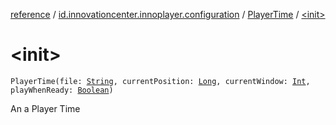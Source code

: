 [reference](../../index.md) / [id.innovationcenter.innoplayer.configuration](../index.md) / [PlayerTime](index.md) / [&lt;init&gt;](./-init-.md)

# &lt;init&gt;

`PlayerTime(file: `[`String`](https://kotlinlang.org/api/latest/jvm/stdlib/kotlin/-string/index.html)`, currentPosition: `[`Long`](https://kotlinlang.org/api/latest/jvm/stdlib/kotlin/-long/index.html)`, currentWindow: `[`Int`](https://kotlinlang.org/api/latest/jvm/stdlib/kotlin/-int/index.html)`, playWhenReady: `[`Boolean`](https://kotlinlang.org/api/latest/jvm/stdlib/kotlin/-boolean/index.html)`)`

An a Player Time

